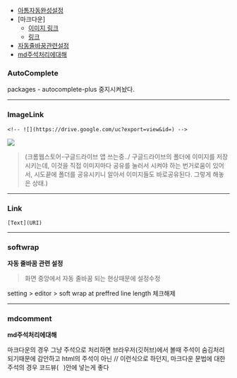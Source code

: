 - [아톰자동완성설정](#autocomplete)
- [마크다운]
  - [이미지 링크](#imagelink)
  - [링크](#link)
- [자동줄바꿈관련설정](#softwrap)
- [md주석처리에대해](#mdcomment)
### AutoComplete

packages - autocomplete-plus 중지시켜놨다.

---

### ImageLink

```
<!-- ![](https://drive.google.com/uc?export=view&id=) -->
```
![](https://drive.google.com/uc?export=view&id=1gTBg4CMFx2qbECzwWPHe4KxkDWPoHEyu)

>(크롬웹스토어-구글드라이브 앱 쓰는중../ 구글드라이브의 폴더에 이미지를 저장시키는데, 이것을 직접 이미지마다 공유를 눌러서 시켜야 하는 번거로움이 있어서, 시도끝에 폴더를 공유시키니 알아서 이미지들도 바로공유된다. 그렇게 해놓은 상태.)

---

### Link

```
[Text](URI)
```

---
### softwrap

**자동 줄바꿈 관련 설정**

>화면 중앙에서 자동 줄바꿈 되는 현상때문에 설정수정

setting > editor > soft wrap at preffred line length 체크해제

---

### mdcomment

**md주석처리에대해**

마크다운의 경우 그냥 주석으로 처리하면 브라우저(깃허브)에서 볼때 주석이 숨김처리 되기때문에 감안하고
html의 주석이 아닌 // 이런식으로 하던지, 마크다운 문법에 대한 주석의 경우 코드뷰(``` ``` )안에 넣는게 좋다
